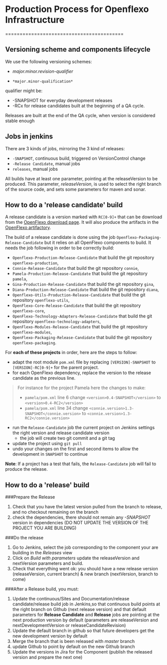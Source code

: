 # Production Process for Openflexo Infrastructure
=========================================


## Versioning scheme and components lifecycle

We use the following versioning schemes:
*	*major.minor.revision-qualifier*
*     *major.minor-qualification*

qualifier might be:
* -SNAPSHOT for everyday development releases
* -RCx for release candidates built at the beginning of a QA cycle.

Releases are built at the end of the QA cycle, when version is considered stable enough 

## Jobs in jenkins

There are 3 kinds of jobs, mirroring the 3 kind of releases:
* `-SNAPSHOT`, continuous build, triggered on VersionControl change
* `-Release Candidate`, manual jobs
* `releases`, manual jobs

All builds have at least one parameter, pointing at the releaseVersion to be produced. 
This parameter, *releaseVersion*, is used to select the right branch of the source code, and
sets some parameters for maven and sonar.

## How to do a 'release candidate' build

A release candidate is a version marked with `RC[0-9]+` that can be download from the [OpenFlexo download page](https://downloads.openflexo.org/openflexo/). 
It will also produce the artifacts in the [OpenFlexo artifactory](https://maven.openflexo.org/artifactory/openflexo-release/). 

The build of a release candidate is done using the job `Openflexo-Packaging-Release-Candidate` but it relies on all OpenFlexo components to build. 
It needs the job following in order to be correctly build:
- `Openflexo-Production-Release-Candidate` that build the git repository `openflexo-production`,
- `Connie-Release-Candidate` that build the git repository `connie`,
- `Pamela-Production-Release-Candidate` that build the git repository `pamela`,
- `Gina-Production-Release-Candidate` that build the git repository `gina`,
- `Diana-Production-Release-Candidate` that build the git repository `diana`,
- `Openflexo-Utils-Production-Release-Candidate` that build the git repository `openflexo-utils`,
- `OpenFlexo-Core-Release-Candidate` that build the git repository `openflexo-core`,
- `OpenFlexo-Technology-Adapters-Release-Candidate` that build the git repository `openflexo-technology-adapters`,
- `OpenFlexo-Modules-Release-Candidate` that build the git repository `openflexo-modules`,
- `OpenFlexo-Packaging-Release-Candidate` that build the git repository `openflexo-packaging`.

For **each of these projects** in order, here are the steps to follow:

- adapt the root module `pom.xml` file by replacing `[VERSION]-SNAPSHOT` to `[VERSION]-RC[0-9]+` for the parent project.
- for each OpenFlexo dependency, replace the version to the release candidate as the previous line.

> For instance for the project Pamela here the changes to make:
> - `pamela/pom.xml` line 6 change `<version>0.4-SNAPSHOT</version>` to `<version>0.4-RC2</version>`
> - `pamela/pom.xml` line 34 change `<connie.version>1.3-SNAPSHOT</connie.version>` to `<connie.version>1.3-RC2</connie.version>`
   
- run the `Release-Candidate` job the current project on Jenkins settings the right version and release candidate version
    - the job will create two git commit and a git tag
- update the project using `git pull`
- undo your changes on the first and second items to allow the development in `SNAPSHOT` to continue
 
 
**Note**: If a project has a test that fails, the `Release-Candidate` job will fail to produce the release.

## How to do a 'release' build

###Prepare the Release
1. Check that you have the latest version pulled from the branch to release, and no checkout remaining on the branch
2. check the dependencies, there should not remain any *-SNAPSHOT* version in dependencies (DO  NOT UPDATE THE VERSION OF THE PROJECT YOU ARE BUILDING)

###Do the release
1.  Go to Jenkins, select the job corresponding to the component your are building in the *Releases* view
2. Click on *Build with parameters* update the releaseVersion and nextVersion parameters and build.
3. Check that everything went ok: you should have a new release version (releaseVersion, current branch) & new branch (nextVersion, branch to come)


###After a Release build, you must:
1. Update the continuous/Sites and Documentation/release candidate/release build  job in Jenkins,so that continuous build points at the right branch on Github (next release version) and that default parameters for **Release Candidate** and **Release** jobs are pointing at the next production version by default (parameters are releaseVersion and nextDevelopmentVersion or releaseCandidateRevision)
2. Update the default branch in github so that future developers get the new development version by default
3. Merge the branch that is been released with *master* branch
4. update Github to point by default on the new Github branch
5. Update the versions in Jira for the Component (publish the released version and prepare the next one)

